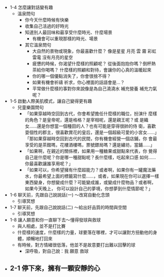 - 1-4 怎麼讓對話變有趣
	- 溫泉問句
		- 你今天什麼時候有快樂
		- 收集自己活過的好時光
		- 知道別人最回味和最享受什麼時光、什麼場景
			- 有機會可以重現那樣的時光、場景
		- 其它溫泉問句
			- 大自然的景物或現象，你最喜歡什麼？
			  像是星星 月亮 雲 霧 彩虹 雷電 沒有月亮的星空
			- 疲憊的時候，你渴望什麼樣的照顧呢？
			  從後面抱抱你嗎？倒杯熱茶給你喝嗎？
			  什麼樣的照顧和對待，會讓你的心真的溫暖起來
			- 你的哪一個優點消失了，你會很捨不得？
			- 如果有機會祈禱 祈求，你心裡面的話語會是…？
			- 平常做什麼樣的事對你來說像是為自己澆澆水 補充營養 補充力氣呢？
- 1-5 啟動人際美肌模式，讓自己變得更有趣
	- 兒童樂園問句
		- 「如果穿越時空回到古代，你會希望擔任什麼樣的職位，扮演什 麼樣的角色？是皇帝呢，還是格格？是宰相呢，還是親王呢？或 是織女……還是你想當一個種田的人？也有可能是穿得很帥的侍 衛，喜歡耍個性的郡主，很喜歡賞花的皇后，還是一個超級可愛的小宮女……」
		  「那如果穿越時空回到古代的民間，你有機會經營一個店鋪，你 會最享受的是茶館嗎，花樓酒樓嗎，票號鏢局嗎？還是繡坊，當鋪……」
		- 「如果啊，在親近的關係裡，如果用一種糖果或甜點來代表，你 覺得自己是什麼呢？你是哪一種甜點呢？長什麼樣，吃起來口感 如何……你最喜歡讓誰享用呢？」
		- 「如果可以，你希望擁有什麼超能力？或者啊，如果你有一罐魔法藥水，你最希望上面的標籤寫什麼……，或者，如果現在你可以選擇一樣東西變身，你想變成什麼？可能變成誰，或變成什麼物品？或者啊，如果今天晚上， 你可以設計自己的夢境，你想夢到什麼情節呢？」
- 1-6 聊天前，先跟自己說說話(一) ～改寫自動化念頭
	- 引導冥想
- 1-7 聊天前，先跟自己說說話(二) ～給出好品質的時間與空間
	- 引導冥想
- 1-8 讓人願意和你一直聊下去～懂得發球與救球
	- 與人相處，並不是打比賽
	- 什麼樣的速度，什麼樣的力量，球要落在哪裡，才可以讓對方扭動他的身體，順暢地打回來
	- 有時候，對方情緒很低落，他並不是故意要打出難以回擊的球
		- 深呼吸，對自己說：我 願意 救球
- 2-1 停下來，擁有一顆安靜的心
	-